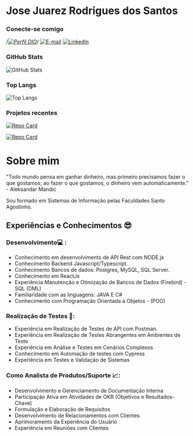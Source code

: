 # Jose Juarez Rodrigues dos Santos 

### Conecte-se comigo

/*[![Perfil DIO](https://img.shields.io/badge/-Meu%20Perfil%20na%20DIO-30A3DC?style=for-the-badge)](https://www.dio.me/users/juniojuarez)*/
[![E-mail](https://img.shields.io/badge/-Email-000?style=for-the-badge&logo=microsoft-outlook&logoColor=E94D5F)](mailto:jjuarez.rodrigues@gmail.com)
[![LinkedIn](https://img.shields.io/badge/-LinkedIn-000?style=for-the-badge&logo=linkedin&logoColor=30A3DC)](https://www.linkedin.com/in/jose-juarez-rodrigues-dos-santos/)

### GitHub Stats

![GitHub Stats](https://github-readme-stats.vercel.app/api?username=juniorjuarez&theme=transparent&bg_color=000&border_color=30A3DC&show_icons=true&icon_color=30A3DC&title_color=E94D5F&text_color=FFF)

### Top Langs

![Top Langs](https://github-readme-stats-git-masterrstaa-rickstaa.vercel.app/api/top-langs/?username=juniorjuarez&layout=compact&bg_color=000&border_color=30A3DC&title_color=E94D5F&text_color=FFF)

### Projetos recentes

[![Repo Card](https://github-readme-stats.vercel.app/api/pin/?username=juniorjuarez&repo=url-shortener-node&bg_color=000&border_color=30A3DC&show_icons=true&icon_color=30A3DC&title_color=E94D5F&text_color=FFF)](https://github.com/juniorjuarez/url-shortener-node)

[![Repo Card](https://github-readme-stats.vercel.app/api/pin/?username=juniorjuarez&repo=GIT-FINDER&bg_color=000&border_color=30A3DC&show_icons=true&icon_color=30A3DC&title_color=E94D5F&text_color=FFF)](https://github.com/juniorjuarez/GIT-FINDER)

# Sobre mim

"Todo mundo pensa em ganhar dinheiro, mas primeiro precisamos fazer o que gostamos; ao fazer o que gostamos, o dinheiro vem automaticamente." - Aleksandar Mandic

Sou formado em Sistemas de Informação pelas Faculdades Santo Agostinho.

## Experiências e Conhecimentos 😎

### Desenvolvimento💻 :

- Conhecimento em desenvolvimento de API Rest com NODE.js
- Conhecimento Backend Javascript/Typescript.
- Conhecimento Bancos de dados: Postgres, MySQL, SQL Server.
- Conhecimento em ReactJs
- Experiência Manutenção e Otimização de Bancos de Dados (Firebird) - SQL (DML)
- Familiaridade com as linguagens: JAVA E C#
- Conhecimento com Programação Orientada a Objetos - (POO)

### Realização de Testes 📝:

- Experiência em Realização de Testes de API com Postman.
- Experiência em Realização de Testes Abrangentes em Ambientes de Teste
- Experiência em Análise e Testes em Cenários Complexos
- Conhecimento em Automação de testes com Cypress
- Experiência em Testes e Validação de Sistemas

### Como Analista de Produtos/Suporte 📈:

- Desenvolvimento e Gerenciamento de Documentação Interna
- Participação Ativa em Atividades de OKR (Objetivos e Resultados-Chave)
- Formulação e Elaboração de Requisitos
- Desenvolvimento de Relacionamentos com Clientes
- Aprimoramento da Experiência do Usuário
- Experiência em Reuniões com Clientes
